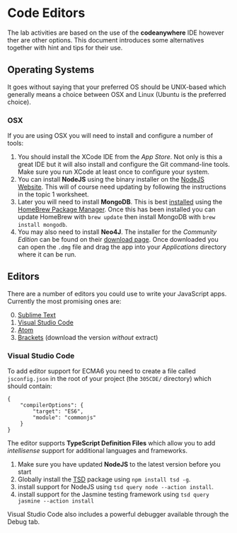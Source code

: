 
# Code Editors

The lab activities are based on the use of the **codeanywhere** IDE however ther are other options. This document introduces some alternatives together with hint and tips for their use.

## Operating Systems

It goes without saying that your preferred OS should be UNIX-based which generally means a choice between OSX and Linux (Ubuntu is the preferred choice).

### OSX

If you are using OSX you will need to install and configure a number of tools:

1. You should install the XCode IDE from the _App Store_. Not only is this a great IDE but it will also install and configure the Git command-line tools. Make sure you run XCode at least once to configure your system.
2. You can install **NodeJS** using the binary installer on the [NodeJS Website](http://nodejs.org/). This will of course need updating by following the instructions in the topic 1 worksheet.
3. Later you will need to install **MongoDB**. This is best [installed](https://docs.mongodb.org/v3.0/tutorial/install-mongodb-on-os-x/) using the [HomeBrew Package Manager](http://brew.sh). Once this has been installed you can update HomeBrew with `brew update` then install MongoDB with `brew install mongodb`.
4. You may also need to install **Neo4J**. The installer for the _Community Edition_ can be found on their [download page](http://neo4j.com/download/). Once downloaded you can open the `.dmg` file and drag the app into your _Applications_ directory where it can be run.

## Editors

There are a number of editors you could use to write your JavaScript apps. Currently the most promising ones are:

0. [Sublime Text](http://sublimetext.com)
1. [Visual Studio Code](https://code.visualstudio.com)
2. [Atom](https://atom.io)
3. [Brackets](http://brackets.io) (download the version _without_ extract)

### Visual Studio Code

To add editor support for ECMA6 you need to create a file called `jsconfig.json` in the root of your project (the `305CDE/` directory) which should contain:

```
{
    "compilerOptions": {
        "target": "ES6",
        "module": "commonjs"
    }
}
```
The editor supports **TypeScript Definition Files** which allow you to add _intellisense_ support for additional languages and frameworks.

1. Make sure you have updated **NodeJS** to the latest version before you start
2. Globally install the [TSD](http://definitelytyped.org/tsd/) package using `npm install tsd -g`.
3. install support for NodeJS using `tsd query node --action install`.
4. install support for the Jasmine testing framework using `tsd query jasmine --action install`

Visual Studio Code also includes a powerful debugger available through the Debug tab.
